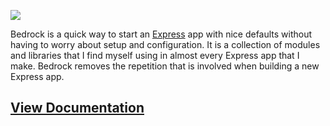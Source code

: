 ![](http://f.cl.ly/items/3Q352X0U3H2s0V043o0I/Screenshot%202014-09-04%2001.02.48.png)

Bedrock is a quick way to start an [Express](http://expressjs.com) app with nice defaults without having to worry about setup and configuration. It is a collection of modules and libraries that I find myself using in almost every Express app that I make. Bedrock removes the repetition that is involved when building a new Express app.

## [View Documentation](http://tilomitra.github.io/bedrock)
